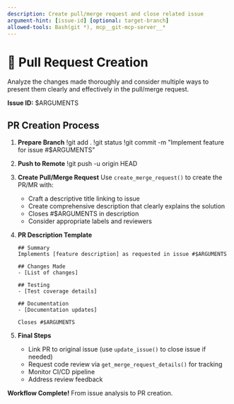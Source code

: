 ```yaml
---
description: Create pull/merge request and close related issue
argument-hint: [issue-id] [optional: target-branch]
allowed-tools: Bash(git *), mcp__git-mcp-server__*
---
```


# 🚀 Pull Request Creation

Analyze the changes made thoroughly and consider multiple ways to present them clearly and effectively in the pull/merge request.

**Issue ID:** $ARGUMENTS

## PR Creation Process

1. **Prepare Branch**
   !git add .
   !git status
   !git commit -m "Implement feature for issue #$ARGUMENTS"

2. **Push to Remote**
   !git push -u origin HEAD

3. **Create Pull/Merge Request**
   Use `create_merge_request()` to create the PR/MR with:
   - Craft a descriptive title linking to issue
   - Create comprehensive description that clearly explains the solution
   - Closes #$ARGUMENTS in description
   - Consider appropriate labels and reviewers

4. **PR Description Template**
   ```
   ## Summary
   Implements [feature description] as requested in issue #$ARGUMENTS

   ## Changes Made
   - [List of changes]

   ## Testing
   - [Test coverage details]

   ## Documentation
   - [Documentation updates]

   Closes #$ARGUMENTS
   ```

5. **Final Steps**
   - Link PR to original issue (use `update_issue()` to close issue if needed)
   - Request code review via `get_merge_request_details()` for tracking
   - Monitor CI/CD pipeline
   - Address review feedback

**Workflow Complete!** From issue analysis to PR creation.
